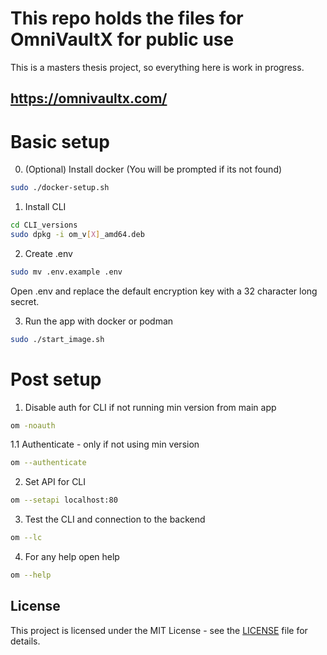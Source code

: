# This repo holds the files for OmniVaultX for public use
This is a masters thesis project, so everything here is work in progress.

## https://omnivaultx.com/

# Basic setup
0. (Optional) Install docker (You will be prompted if its not found)
```bash
sudo ./docker-setup.sh
```

1. Install CLI
```bash
cd CLI_versions
sudo dpkg -i om_v[X]_amd64.deb
```

2. Create .env
```bash
sudo mv .env.example .env
```
Open .env and replace the default encryption key with a 32 character long secret.


3. Run the app with docker or podman
```bash
sudo ./start_image.sh
```

# Post setup
1. Disable auth for CLI if not running min version from main app
```bash
om -noauth
```

1.1 Authenticate - only if not using min version
```bash
om --authenticate
```

2. Set API for CLI
```bash
om --setapi localhost:80 
```

3. Test the CLI and connection to the backend
```bash
om --lc
```

4. For any help open help
```bash
om --help
```


## License

This project is licensed under the MIT License - see the [LICENSE](LICENSE) file for details.